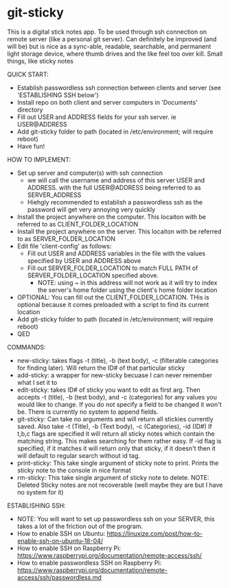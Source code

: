 # git-sticky
This is a digital stick notes app. To be used through ssh connection on remote server (like a personal git server). Can definitely be improved (and will be) 
 but is nice as a sync-able, readable, searchable, and permanent light storage device, where thumb drives and the like feel too over kill. 
 Small things, like sticky notes


QUICK START:
- Establish passwordless ssh connection between clients and server (see 'ESTABLISHING SSH below')
- Install repo on both client and server computers in 'Documents' directory 
- Fill out USER and ADDRESS fields for your ssh server. ie USER@ADDRESS
- Add git-sticky folder to path (located in /etc/environment; will require reboot)
- Have fun!


HOW TO IMPLEMENT:
- Set up server and computer(s) with ssh connection 
  - we will call the username and address of this server USER and ADDRESS. with the full USER@ADDRESS being referred to as SERVER_ADDRESS
  - Hiehgly recommended to establish a passwordless ssh as the password will get very annoying very quickly
- Install the project anywhere on the computer. This locaiton with be referred to as CLIENT_FOLDER_LOCATION
- Install the project anywhere on the server. This locaiton with be referred to as SERVER_FOLDER_LOCATION
- Edit file 'client-config' as follows:
  - Fill out USER and ADDRESS variables in the file with the values specified by USER and ADDRESS above 
  - Fill out SERVER_FOLDER_LOCATION to match FULL PATH of SERVER_FOLDER_LOCATION specified above. 
    - NOTE: using ~ in this address will not work as it will try to index the server's home folder using the client's home folder location
- OPTIONAL: You can fill out the CLIENT_FOLDER_LOCATION. THis is optional because it comes preloaded with a script to find its current location
- Add git-sticky folder to path (located in /etc/environment; will require reboot)
- QED


COMMANDS:
- new-sticky: takes flags -t (title), -b (text body), -c (filterable categories for finding later). Will return the ID# of that particular sticky
- add-sticky: a wrapper for new-sticky becuase I can never remember what I set it to
- edit-sticky: takes ID# of sticky you want to edit as first arg. Then accepts -t (title), -b (test body), and -c (categories) for any values you 
              would like to change. If you do not specify a field to be changed it won't be. There is currently no system to append fields. 
- git-sticky: Can take no arguments and will return all stickies currently saved. Also take -t (Title), -b (Text body), -c (Categories), -id (ID#) 
              If t,b,c flags are specified it will return all sticky notes which contain the matching string. This makes searching for them rather easy.
              If -id flag is specified, if it matches it will return only that sticky, if it doesn't then it will default to regular search without id tag. 
- print-sticky: This take single argument of sticky note to print. Prints the sticky note to the console in nice format 
- rm-sticky: This take single argument of sticky note to delete. NOTE: Deleted Sticky notes are not recoverable (well maybe they are but I have no system for it)


ESTABLISHING SSH:
- NOTE: You will want to set up passwordless ssh on your SERVER, this takes a lot of the friction out of the program.
- How to enable SSH on Ubuntu: https://linuxize.com/post/how-to-enable-ssh-on-ubuntu-18-04/
- How to enable SSH on Raspberry Pi: https://www.raspberrypi.org/documentation/remote-access/ssh/
- How to enable passwordless SSH on Raspberry Pi: https://www.raspberrypi.org/documentation/remote-access/ssh/passwordless.md

